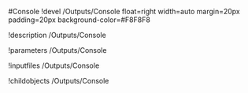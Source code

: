 <!-- MOOSE Object Documentation Stub: Remove this when content is added. -->
#Console
!devel /Outputs/Console float=right width=auto margin=20px padding=20px background-color=#F8F8F8

!description /Outputs/Console

!parameters /Outputs/Console

!inputfiles /Outputs/Console

!childobjects /Outputs/Console
